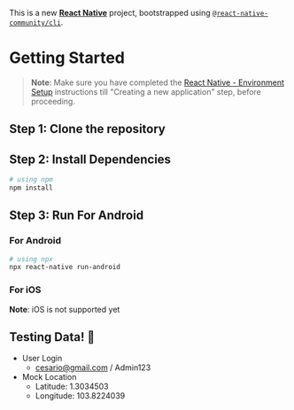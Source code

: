This is a new [**React Native**](https://reactnative.dev) project, bootstrapped using [`@react-native-community/cli`](https://github.com/react-native-community/cli).

# Getting Started

>**Note**: Make sure you have completed the [React Native - Environment Setup](https://reactnative.dev/docs/environment-setup) instructions till "Creating a new application" step, before proceeding.

## Step 1: Clone the repository
## Step 2: Install Dependencies

```bash
# using npm
npm install
```
## Step 3: Run For Android

### For Android

```bash
# using npx
npx react-native run-android  
```

### For iOS
**Note**: iOS is not supported yet 

## Testing Data! :bookmark:
- User Login
   - cesario@gmail.com / Admin123
- Mock Location
   - Latitude: 1.3034503
   - Longitude: 103.8224039
